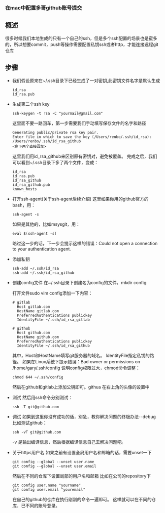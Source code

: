 ### 在mac中配置多哥github账号提交

## 概述
很多时候我们本地生成的只有一个自己的ssh，但是多个ssh配置的场景也是蛮多的，所以想要commit，push等操作需要配置私钥ssh或者http，才能连接远程git仓库

## 步骤
- 我们假设原来在~/.ssh目录下已经生成了一对密钥,此密钥文件名字是默认生成
  ```
  id_rsa
  id_rsa.pub
  ```
- 生成第二个ssh key
  ```
  ssh-keygen -t rsa -C "yourmail@gmail.com"
  ```
  这里面不要一路回车，第一步需要我们手动填写保存文件的名字和路径
  ```
  Generating public/private rsa key pair.
  Enter file in which to save the key (/Users/renbo/.ssh/id_rsa): /Users/renbo/.ssh/id_rsa_github
  <剩下两个直接回车>
  ```
  这里我们用id_rsa_github来区别原有密钥对，避免被覆盖。
  完成之后，我们可以看到~/.ssh目录下多了两个文件，变成：
  ```
  id_rsa
  id_ras.pub
  id_rsa_github
  id_rsa_github.pub
  known_hosts
  ```
- 打开ssh-agent(关于ssh-agent后续介绍)
  这里如果你用的github官方的bash，用：
  ```
  ssh-agent -s
  ```
  如果是其他的，比如msysgit，用：
  ```
  eval $(ssh-agent -s)
  ```
  略过这一步的话，下一步会提示这样的错误：Could not open a connection to your authentication agent.
  
- 添加私钥

  ```
  ssh-add ~/.ssh/id_rsa
  ssh-add ~/.ssh/id_rsa_github
  ```
- 创建config文件
  在~/.ssh目录下创建名为config的文件。mkdir config
  
  打开文件sudo vim config添加一下内容：
  ```
  # gitlab
    Host gitlab.com
    HostName gitlab.com
    PreferredAuthentications publickey
    IdentityFile ~/.ssh/id_rsa_gitlab

  # github
    Host github.com
    HostName github.com
    PreferredAuthentications publickey
    IdentityFile ~/.ssh/id_rsa_github
  ```
  其中，Host和HostName填写git服务器的域名。
  IdentityFile指定私钥的路径。
  如果在Linux系统下提示错误：Bad owner or permissions on /home/gary/.ssh/config
  说明config权限过大，chmod命令调整：
  ```
  chmod 644 ~/.ssh/config
  ```
  然后在github和gitlab上添加公钥即可。githua 在右上角的头像的设置中
- 测试
  然后用ssh命令分别测试：
  ```
  ssh -T git@github.com
  ```
- 调试
  如果到这里你没有成功的话，别急，教你解决问题的终极办法--debug
  比如测试github：
  ```
  ssh -vT git@github.com
  ```
  -v 是输出编译信息，然后根据编译信息自己去解决问题吧。
- 关于https用户名
  如果之前有设置全局用户名和邮箱的话，需要unset一下
  ```
  git config --global --unset user.name
  git config --global --unset user.email
  ```
  然后在不同的仓库下设置局部的用户名和邮箱
  比如在公司的repository下
  ```
  git config user.name "yourname" 
  git config user.email "youremail"
  ```
  在自己的github的仓库在执行刚刚的命令一遍即可。
  这样就可以在不同的仓库，已不同的账号登录。





